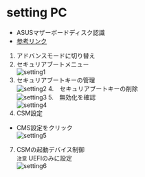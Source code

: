 # setting PC
- ASUSマザーボードディスク認識
- [参考リンク](http://jisaku-pc.net/hddnavi/uefi_bios_01.html)
1. アドバンスモードに切り替え  
2. セキュリアブートメニュー  
![setting1](http://jisaku-pc.net/hddnavi/wp-content/uploads/2017/07/tr06.png)
3. セキュリアブートキーの管理  
![setting2](http://jisaku-pc.net/hddnavi/wp-content/uploads/2017/07/tr07.png)
4.　セキュリアブートキーの削除  
![setting3](http://jisaku-pc.net/hddnavi/wp-content/uploads/2017/07/tr08.png)
5.　無効化を確認  
![setting4](http://jisaku-pc.net/hddnavi/wp-content/uploads/2017/07/tr09.png)
6. CSM設定  
- CMS設定をクリック  
![setting5](http://jisaku-pc.net/hddnavi/wp-content/uploads/2017/07/tr04.png)
7. CSMの起動デバイス制御  
`注意`
UEFIのみに設定  
![setting6](http://jisaku-pc.net/hddnavi/wp-content/uploads/2017/07/tr05.png)
